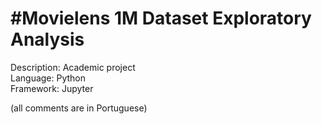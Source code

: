 #Movielens 1M Dataset Exploratory Analysis  
======

Description: Academic project  
Language: Python  
Framework: Jupyter  

(all comments are in Portuguese)
